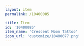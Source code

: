 ```yaml
---
layout: item
permalink: /10400085

title: Item
id: '10400085'
item_name: 'Crescent Moon Tattoo'
icon_url: 'customize/10400077.png'
---
```

